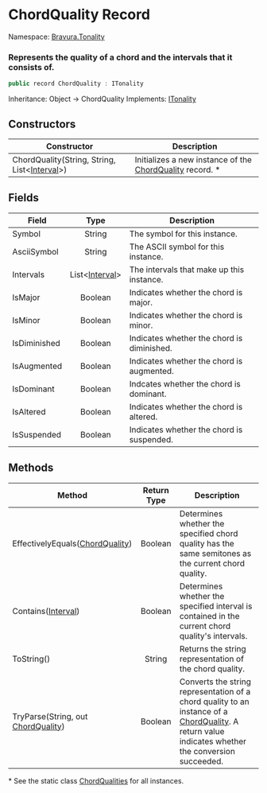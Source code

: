 # ChordQuality Record

Namespace: [Bravura.Tonality](./Bravura.Tonality.md)

### Represents the quality of a chord and the intervals that it consists of.

```csharp
public record ChordQuality : ITonality
```

Inheritance: Object -> ChordQuality
Implements: [ITonality](./Bravura.Tonality.ITonality.md)

## Constructors
| Constructor                                                                    | Description                                                                                    |
|--------------------------------------------------------------------------------|------------------------------------------------------------------------------------------------|
| ChordQuality(String, String, List<[Interval](./Bravura.Tonality.Interval.md)>) | Initializes a new instance of the [ChordQuality](./Bravura.Tonality.ChordQuality.md) record. * |

## Fields
| Field        |                       Type                       | Description                                |
|--------------|:------------------------------------------------:|--------------------------------------------|
| Symbol       |                      String                      | The symbol for this instance.              |
| AsciiSymbol  |                      String                      | The ASCII symbol for this instance.        |
| Intervals    | List<[Interval](./Bravura.Tonality.Interval.md)> | The intervals that make up this instance.  |
| IsMajor      |                     Boolean                      | Indicates whether the chord is major.      |
| IsMinor      |                     Boolean                      | Indicates whether the chord is minor.      |
| IsDiminished |                     Boolean                      | Indicates whether the chord is diminished. |
| IsAugmented  |                     Boolean                      | Indicates whether the chord is augmented.  |
| IsDominant   |                     Boolean                      | Indcates whether the chord is dominant.    |
| IsAltered    |                     Boolean                      | Indicates whether the chord is altered.    |
| IsSuspended  |                     Boolean                      | Indicates whether the chord is suspended.  |

## Methods
| Method                                                                   | Return Type | Description                                                                                                                                                                              |
|--------------------------------------------------------------------------|:-----------:|------------------------------------------------------------------------------------------------------------------------------------------------------------------------------------------|
| EffectivelyEquals([ChordQuality](./Bravura.Tonality.ChordQuality.md))    |   Boolean   | Determines whether the specified chord quality has the same semitones as the current chord quality.                                                                                      |
| Contains([Interval](./Bravura.Tonality.Interval.md))                     |   Boolean   | Determines whether the specified interval is contained in the current chord quality's intervals.                                                                                         |
| ToString()                                                               |   String    | Returns the string representation of the chord quality.                                                                                                                                  |
| TryParse(String, out [ChordQuality](./Bravura.Tonality.ChordQuality.md)) |   Boolean   | Converts the string representation of a chord quality to an instance of a [ChordQuality](./Bravura.Tonality.ChordQuality.md). A return value indicates whether the conversion succeeded. |

\* See the static class [ChordQualities](./Bravura.Tonality.ChordQualities.md) for all instances.
